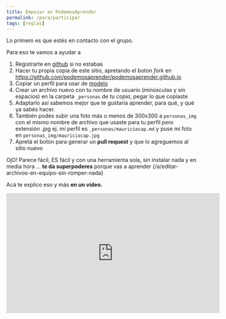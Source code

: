 ```yaml
---
title: Empezar en PodemosAprender
permalink: /para/participar
tags: [reglas]
---
```


Lo primero es que estés en contacto con el grupo.

Para eso te vamos a ayudar a

1. Registrarte en [github](https://github.com) si no estabas
2. Hacer tu propia copia de este sitio, apretando el boton *fork* en <https://github.com/podemosaprender/podemosaprender.github.io>
3. Copiar un perfil para usar de [modelo](https://raw.githubusercontent.com/podemosaprender/podemosaprender.github.io/master/_personas/mauriciocap.md)
4. Crear un archivo nuevo con tu nombre de usuario (minúsculas y sin espacios) en la carpeta ```_personas``` de _tu copia_, pegar lo que copiaste 
5. Adaptarlo así sabemos mejor que te gustaría aprender, para qué, y qué ya sabés hacer.
6. También podes subir una foto más o menos de 300x300 a `personas_img` con el mismo nombre de archivo que usaste para tu perfil _pero_ extensión .jpg
   ej. mi perfil es `_personas/mauriciocap.md` y puse mi foto en `personas_img/mauriciocap.jpg`
7. Apretá el botón para generar un **pull request** y que lo agreguemos al sitio nuevo

OjO! Parece fácil, ES fácil y con una herramienta sola, sin instalar nada y en media hora ... __te da superpoderes__ porque vas a aprender {/a/editar-archivos-en-equipo-sin-romper-nada}

Acá te explico eso y más **en un video.**

<iframe width="560" height="315" src="https://www.youtube.com/embed/8VM303TGvyI" frameborder="0" allow="accelerometer; autoplay; encrypted-media; gyroscope; picture-in-picture" allowfullscreen></iframe>
